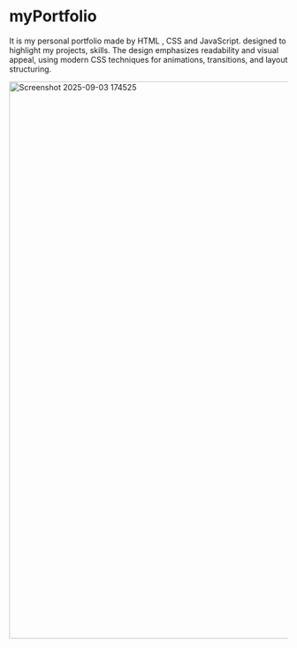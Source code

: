 # myPortfolio
It is my personal portfolio made by HTML , CSS and JavaScript. designed to highlight my projects, skills. The design emphasizes readability and visual appeal, using modern CSS techniques for animations, transitions, and layout structuring.


<img width="1920" height="1007" alt="Screenshot 2025-09-03 174525" src="https://github.com/user-attachments/assets/42250adb-8e69-42d8-b16b-a57b7b0dd8f0" />
